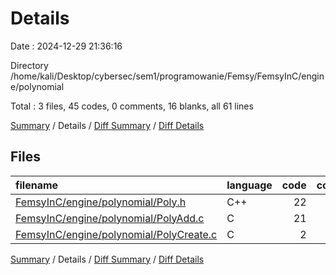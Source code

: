 # Details

Date : 2024-12-29 21:36:16

Directory /home/kali/Desktop/cybersec/sem1/programowanie/Femsy/FemsyInC/engine/polynomial

Total : 3 files,  45 codes, 0 comments, 16 blanks, all 61 lines

[Summary](results.md) / Details / [Diff Summary](diff.md) / [Diff Details](diff-details.md)

## Files
| filename | language | code | comment | blank | total |
| :--- | :--- | ---: | ---: | ---: | ---: |
| [FemsyInC/engine/polynomial/Poly.h](/FemsyInC/engine/polynomial/Poly.h) | C++ | 22 | 0 | 7 | 29 |
| [FemsyInC/engine/polynomial/PolyAdd.c](/FemsyInC/engine/polynomial/PolyAdd.c) | C | 21 | 0 | 8 | 29 |
| [FemsyInC/engine/polynomial/PolyCreate.c](/FemsyInC/engine/polynomial/PolyCreate.c) | C | 2 | 0 | 1 | 3 |

[Summary](results.md) / Details / [Diff Summary](diff.md) / [Diff Details](diff-details.md)
